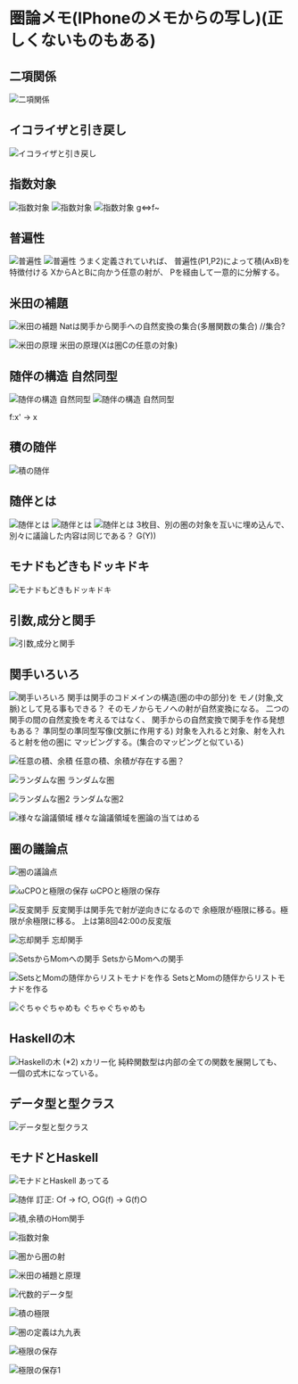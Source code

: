 # 圏論メモ(IPhoneのメモからの写し)(正しくないものもある)

## 二項関係

![二項関係](画像\IMG_5411_result.png)

## イコライザと引き戻し

![イコライザと引き戻し](画像\IMG_5412_result.png)

## 指数対象

![指数対象](画像\IMG_5413_result.png)
![指数対象](画像\IMG_5414_result.png)
![指数対象](画像\IMG_5415_result.png)
g<=>f~

## 普遍性

![普遍性](画像\IMG_5417_result.png)
![普遍性](画像\IMG_5418_result.png)
うまく定義されていれば、
普遍性(P1,P2)によって積(AxB)を特徴付ける
XからAとBに向かう任意の射が、
Pを経由して一意的に分解する。

## 米田の補題

![米田の補題](画像\IMG_5419_result.png)
Natは関手から関手への自然変換の集合(多層関数の集合) //集合?

![米田の原理](画像\IMG_5420_result.png)
米田の原理(Xは圏Cの任意の対象)

## 随伴の構造 自然同型

![随伴の構造 自然同型](画像\IMG_5421_result.png)
![随伴の構造 自然同型](画像\IMG_5422_result.png)

f:x' -> x

## 積の随伴

![積の随伴](画像\IMG_5423_result.png)

## 随伴とは

![随伴とは](画像\IMG_5424_result.png)
![随伴とは](画像\IMG_5425_result.png)
![随伴とは](画像\IMG_5426_result.png)
3枚目、別の圏の対象を互いに埋め込んで、
別々に議論した内容は同じである？
G(Y))

## モナドもどきもドッキドキ

![モナドもどきもドッキドキ](画像\IMG_5427_result.png)

## 引数,成分と関手

![引数,成分と関手](画像\IMG_5428_result.png)

## 関手いろいろ

![関手いろいろ](画像\IMG_5429_result.png)
関手は関手のコドメインの構造(圏の中の部分)を
モノ(対象,文脈)として見る事もできる？
そのモノからモノへの射が自然変換になる。
二つの関手の間の自然変換を考えるではなく、
関手からの自然変換で関手を作る発想もある？
準同型の準同型写像(文脈に作用する)
対象を入れると対象、射を入れると射を他の圏に
マッピングする。(集合のマッピングと似ている)

![任意の積、余積](画像\IMG_5430_result.png)
任意の積、余積が存在する圏？

![ランダムな圏](画像\IMG_5431_result.png)
ランダムな圏

![ランダムな圏2](画像\IMG_5432_result.png)
ランダムな圏2

![様々な論議領域](画像\IMG_5433_result.png)
様々な論議領域を圏論の当てはめる

## 圏の議論点

![圏の議論点](画像\IMG_5434_result.png)

![ωCPOと極限の保存](画像\IMG_5435_result.png)
ωCPOと極限の保存

![反変関手](画像\IMG_5436_result.png)
反変関手は関手先で射が逆向きになるので
余極限が極限に移る。極限が余極限に移る。
上は第8回42:00の反変版

![忘却関手](画像\IMG_5437_result.png)
忘却関手

![SetsからMomへの関手](画像\IMG_5438_result.png)
SetsからMomへの関手

![SetsとMomの随伴からリストモナドを作る](画像\IMG_5439_result.png)
SetsとMomの随伴からリストモナドを作る

![ぐちゃぐちゃめも](画像\IMG_5440_result.png)
ぐちゃぐちゃめも

## Haskellの木

![Haskellの木](画像\IMG_5441_result.png)
(*2) xカリー化
純粋関数型は内部の全ての関数を展開しても、
一個の式木になっている。

## データ型と型クラス

![データ型と型クラス](画像\IMG_5442_result.png)

## モナドとHaskell

![モナドとHaskell](画像\IMG_5443_result.png)
あってる

![随伴](画像\IMG_5444_result.png)
訂正: ○f -> f○, ○G(f) -> G(f)○

![積,余積のHom関手](画像\IMG_5445_result.png)

![指数対象](画像\IMG_5446_result.png)

![圏から圏の射](画像\IMG_5447_result.png)

![米田の補題と原理](画像\IMG_5448_result.png)

![代数的データ型](画像\IMG_5449_result.png)

![積の極限](画像\IMG_5450_result.png)

![圏の定義は九九表](画像\IMG_5452_result.png)

![極限の保存](画像\極限の保存.png)

![極限の保存1](画像\極限の保存1.png)
